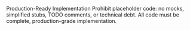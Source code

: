 Production-Ready Implementation
Prohibit placeholder code: no mocks, simplified stubs, TODO comments, or technical debt. All code must be complete, production-grade implementation.